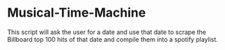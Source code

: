 # Musical-Time-Machine
This script will ask the user for a date and use that date to scrape the Billboard top 100 hits of that date and compile them into a spotify playlist.
